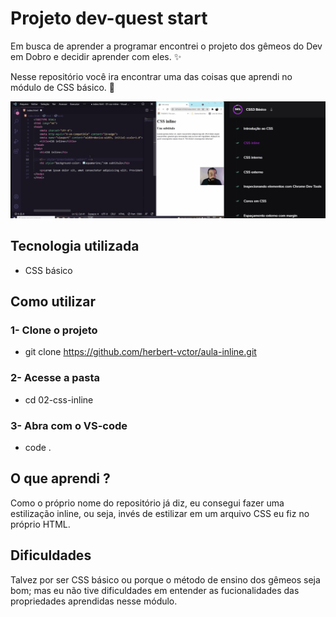 # Projeto dev-quest start
Em busca de aprender a programar encontrei o projeto dos gêmeos do Dev em Dobro e decidir aprender com eles. ✨

Nesse repositório você ira encontrar uma das coisas que aprendi no módulo de CSS básico. 🚀

[<img src="./aula-inline.gif" alt="gif da aula sobre estilização inline do módulo básico de CSS">](https://www.youtube.com/@DevemDobro)

## Tecnologia utilizada
- CSS básico

## Como utilizar
### 1- Clone o projeto
- git clone <https://github.com/herbert-vctor/aula-inline.git>

### 2- Acesse a pasta
- cd 02-css-inline

### 3- Abra com o VS-code
- code .

## O que aprendi ?
Como o próprio nome do repositório já diz, eu consegui fazer uma estilização inline, ou seja, invés de estilizar em um arquivo CSS eu fiz no próprio HTML.

## Dificuldades 
Talvez por ser CSS básico ou porque o método de ensino dos gêmeos seja bom; mas eu não tive dificuldades em entender as fucionalidades das propriedades aprendidas nesse módulo.
